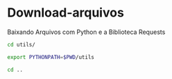 # Download-arquivos

Baixando Arquivos com Python e a Biblioteca Requests


```bash
cd utils/
```

```bash
export PYTHONPATH=$PWD/utils
```

```bash
cd ..
```

